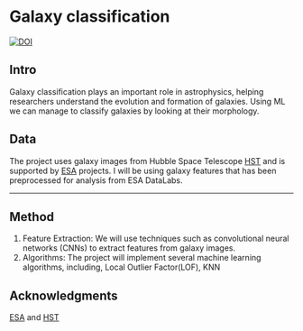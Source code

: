 # Galaxy classification
[![DOI](https://zenodo.org/badge/DOI/10.5281/zenodo.13976019.svg)](https://doi.org/10.5281/zenodo.13976019)




## Intro
Galaxy classification plays an important role in astrophysics, helping researchers understand the evolution and formation of galaxies. Using ML we can manage to classify galaxies by looking at their morphology.

## Data
The project uses galaxy images from Hubble Space Telescope [HST](https://science.nasa.gov/mission/hubble/) and is supported by [ESA](https://www.esa.int/) projects. I will be using galaxy features that has been preprocessed for analysis from ESA DataLabs.

____________________________________________________________________________________________________________________________________________________________________________________________

## Method
1. Feature Extraction:
We will use techniques such as convolutional neural networks (CNNs) to extract features from galaxy images.
2. Algorithms:
The project will implement several machine learning algorithms, including, Local Outlier Factor(LOF), KNN


## Acknowledgments

[ESA](https://www.esa.int/) and
[HST](https://science.nasa.gov/mission/hubble/)
